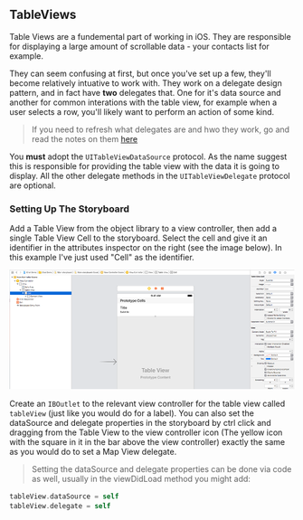 ## TableViews

Table Views are a fundemental part of working in iOS. They are responsible for displaying a large amount of scrollable data - your contacts list for example. 

They can seem confusing at first, but once you've set up a few, they'll become relatively intuative to work with. They work on a delegate design pattern, and in fact have **two** delegates that. One for it's data source and another for common interations with the table view, for example when a user selects a row, you'll likely want to perform an action of some kind. 

> If you need to refresh what delegates are and hwo they work, go and read the notes on them [here](https://github.com/KyleGoslan/Digital-Media-Design/tree/master/05%20-%20Delegates)

You **must** adopt the `UITableViewDataSource` protocol. As the name suggest this is responsible for providing the table view with the data it is going to display. All the other delegate methods in the `UITableViewDelegate` protocol are optional.  

### Setting Up The Storyboard

Add a Table View from the object library to a view controller, then add a single Table View Cell to the storyboard. Select the cell and give it an identifier in the attributes inspector on the right (see the image below). In this example I've just used "Cell" as the identifier. 

![Image](Resources/table-views-01.png)

Create an `IBOutlet` to the relevant view controller for the table view called `tableView` (just like you would do for a label). You can also set the dataSource and delegate properties in the storyboard by ctrl click and dragging from the Table View to the view controller icon (The yellow icon with the square in it in the bar above the view controller) exactly the same as you would do to set a Map View delegate.

> Setting the dataSource and delegate properties can be done via code as well, usually in the viewDidLoad method you might add:
```swift
tableView.dataSource = self
tableView.delegate = self
```

